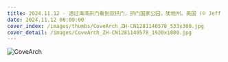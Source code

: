 ```yaml
---
title: 2024.11.12 - 透过海湾拱门看到双拱门，拱门国家公园，犹他州，美国 (© Jeff Foott/Minden Pictures)
date: 2024.11.12 00:00:00
cover_index: /images/thumbs/CoveArch_ZH-CN1281140578_533x300.jpg
cover_detail: /images/CoveArch_ZH-CN1281140578_1920x1080.jpg
---
```


![CoveArch](/images/CoveArch_ZH-CN1281140578_1920x1080.jpg)
